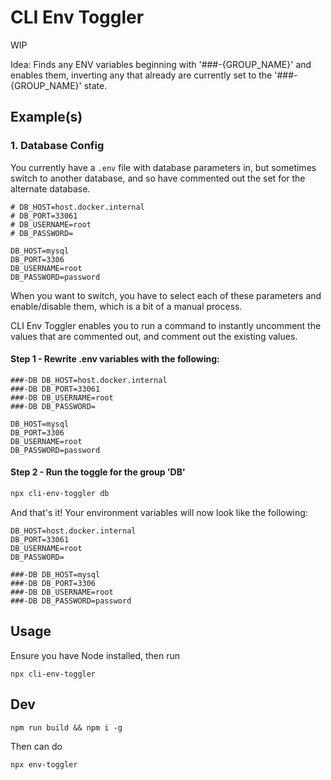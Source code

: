 # CLI Env Toggler

WIP

Idea: Finds any ENV variables beginning with '###-{GROUP_NAME}' and enables them, inverting any that already are currently set to the '###-{GROUP_NAME}' state.

## Example(s)

### 1. Database Config
You currently have a `.env` file with database parameters in, but sometimes switch to another database, and so have commented out the set for the alternate database.

```env
# DB_HOST=host.docker.internal
# DB_PORT=33061
# DB_USERNAME=root
# DB_PASSWORD=

DB_HOST=mysql
DB_PORT=3306
DB_USERNAME=root
DB_PASSWORD=password
```

When you want to switch, you have to select each of these parameters and enable/disable them, which is a bit of a manual process.

CLI Env Toggler enables you to run a command to instantly uncomment the values that are commented out, and comment out the existing values.

#### Step 1 - Rewrite .env variables with the following:
```env
###-DB DB_HOST=host.docker.internal
###-DB DB_PORT=33061
###-DB DB_USERNAME=root
###-DB DB_PASSWORD=

DB_HOST=mysql
DB_PORT=3306
DB_USERNAME=root
DB_PASSWORD=password
```

#### Step 2 - Run the toggle for the group 'DB'
```bash
npx cli-env-toggler db
```

And that's it! Your environment variables will now look like the following:
```env
DB_HOST=host.docker.internal
DB_PORT=33061
DB_USERNAME=root
DB_PASSWORD=

###-DB DB_HOST=mysql
###-DB DB_PORT=3306
###-DB DB_USERNAME=root
###-DB DB_PASSWORD=password
```


## Usage

Ensure you have Node installed, then run

```
npx cli-env-toggler
```
## Dev

```
npm run build && npm i -g
```

Then can do
```
npx env-toggler
```